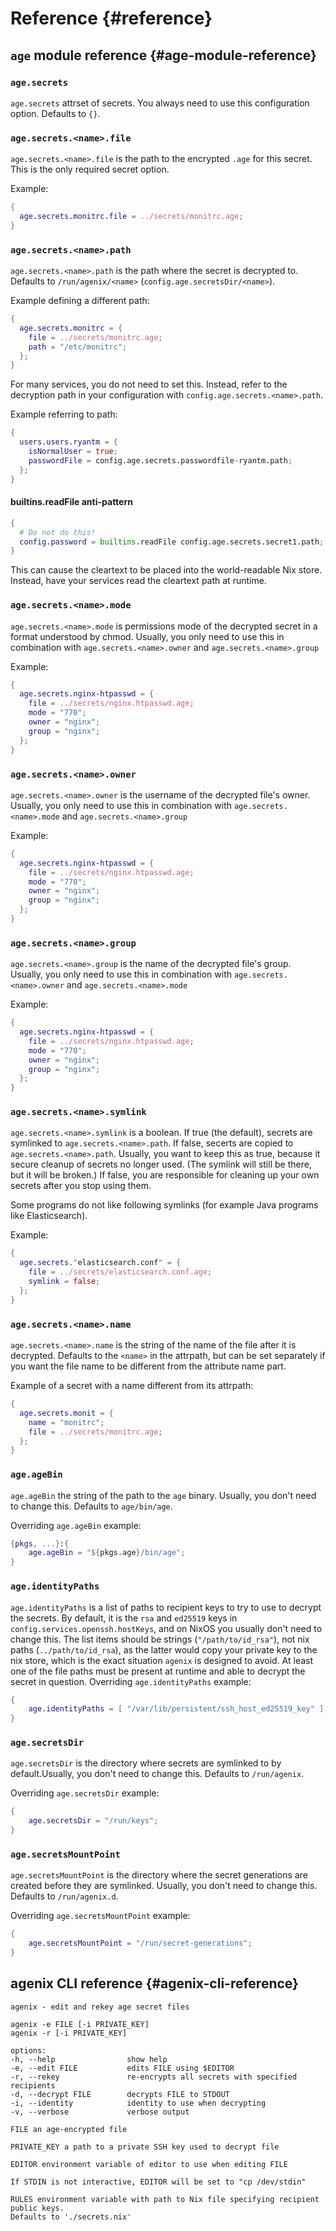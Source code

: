 # Reference {#reference}

## `age` module reference {#age-module-reference}

### `age.secrets`

`age.secrets` attrset of secrets. You always need to use this
configuration option. Defaults to `{}`.

### `age.secrets.<name>.file`

`age.secrets.<name>.file` is the path to the encrypted `.age` for this
secret. This is the only required secret option.

Example:

```nix
{
  age.secrets.monitrc.file = ../secrets/monitrc.age;
}
```

### `age.secrets.<name>.path`

`age.secrets.<name>.path` is the path where the secret is decrypted
to. Defaults to `/run/agenix/<name>` (`config.age.secretsDir/<name>`).

Example defining a different path:

```nix
{
  age.secrets.monitrc = {
    file = ../secrets/monitrc.age;
    path = "/etc/monitrc";
  };
}
```

For many services, you do not need to set this. Instead, refer to the
decryption path in your configuration with
`config.age.secrets.<name>.path`.

Example referring to path:

```nix
{
  users.users.ryantm = {
    isNormalUser = true;
    passwordFile = config.age.secrets.passwordfile-ryantm.path;
  };
}
```

#### builtins.readFile anti-pattern

```nix
{
  # Do not do this!
  config.password = builtins.readFile config.age.secrets.secret1.path;
}
```

This can cause the cleartext to be placed into the world-readable Nix
store. Instead, have your services read the cleartext path at runtime.

### `age.secrets.<name>.mode`

`age.secrets.<name>.mode` is permissions mode of the decrypted secret
in a format understood by chmod. Usually, you only need to use this in
combination with `age.secrets.<name>.owner` and
`age.secrets.<name>.group`

Example:

```nix
{
  age.secrets.nginx-htpasswd = {
    file = ../secrets/nginx.htpasswd.age;
    mode = "770";
    owner = "nginx";
    group = "nginx";
  };
}
```

### `age.secrets.<name>.owner`

`age.secrets.<name>.owner` is the username of the decrypted file's
owner. Usually, you only need to use this in combination with
`age.secrets.<name>.mode` and `age.secrets.<name>.group`

Example:

```nix
{
  age.secrets.nginx-htpasswd = {
    file = ../secrets/nginx.htpasswd.age;
    mode = "770";
    owner = "nginx";
    group = "nginx";
  };
}
```

### `age.secrets.<name>.group`

`age.secrets.<name>.group` is the name of the decrypted file's
group. Usually, you only need to use this in combination with
`age.secrets.<name>.owner` and `age.secrets.<name>.mode`

Example:

```nix
{
  age.secrets.nginx-htpasswd = {
    file = ../secrets/nginx.htpasswd.age;
    mode = "770";
    owner = "nginx";
    group = "nginx";
  };
}
```

### `age.secrets.<name>.symlink`

`age.secrets.<name>.symlink` is a boolean. If true (the default),
secrets are symlinked to `age.secrets.<name>.path`. If false, secerts
are copied to `age.secrets.<name>.path`. Usually, you want to keep
this as true, because it secure cleanup of secrets no longer
used. (The symlink will still be there, but it will be broken.) If
false, you are responsible for cleaning up your own secrets after you
stop using them.

Some programs do not like following symlinks (for example Java
programs like Elasticsearch).

Example:

```nix
{
  age.secrets."elasticsearch.conf" = {
    file = ../secrets/elasticsearch.conf.age;
    symlink = false;
  };
}
```

### `age.secrets.<name>.name`

`age.secrets.<name>.name` is the string of the name of the file after
it is decrypted. Defaults to the `<name>` in the attrpath, but can be
set separately if you want the file name to be different from the
attribute name part.

Example of a secret with a name different from its attrpath:

```nix
{
  age.secrets.monit = {
    name = "monitrc";
    file = ../secrets/monitrc.age;
  };
}
```

### `age.ageBin`

`age.ageBin` the string of the path to the `age` binary. Usually, you
don't need to change this. Defaults to `age/bin/age`.

Overriding `age.ageBin` example:

```nix
{pkgs, ...}:{
    age.ageBin = "${pkgs.age}/bin/age";
}
```

### `age.identityPaths`

`age.identityPaths` is a list of paths to recipient keys to try to use to
decrypt the secrets. By default, it is the `rsa` and `ed25519` keys in
`config.services.openssh.hostKeys`, and on NixOS you usually don't need to
change this. The list items should be strings (`"/path/to/id_rsa"`), not
nix paths (`../path/to/id_rsa`), as the latter would copy your private key to
the nix store, which is the exact situation `agenix` is designed to avoid. At
least one of the file paths must be present at runtime and able to decrypt the
secret in question. Overriding `age.identityPaths` example:

```nix
{
    age.identityPaths = [ "/var/lib/persistent/ssh_host_ed25519_key" ];
}
```

### `age.secretsDir`

`age.secretsDir` is the directory where secrets are symlinked to by
default.Usually, you don't need to change this. Defaults to
`/run/agenix`.

Overriding `age.secretsDir` example:

```nix
{
    age.secretsDir = "/run/keys";
}
```

### `age.secretsMountPoint`

`age.secretsMountPoint` is the directory where the secret generations
are created before they are symlinked. Usually, you don't need to
change this. Defaults to `/run/agenix.d`.


Overriding `age.secretsMountPoint` example:

```nix
{
    age.secretsMountPoint = "/run/secret-generations";
}
```

## agenix CLI reference {#agenix-cli-reference}

```
agenix - edit and rekey age secret files

agenix -e FILE [-i PRIVATE_KEY]
agenix -r [-i PRIVATE_KEY]

options:
-h, --help                show help
-e, --edit FILE           edits FILE using $EDITOR
-r, --rekey               re-encrypts all secrets with specified recipients
-d, --decrypt FILE        decrypts FILE to STDOUT
-i, --identity            identity to use when decrypting
-v, --verbose             verbose output

FILE an age-encrypted file

PRIVATE_KEY a path to a private SSH key used to decrypt file

EDITOR environment variable of editor to use when editing FILE

If STDIN is not interactive, EDITOR will be set to "cp /dev/stdin"

RULES environment variable with path to Nix file specifying recipient public keys.
Defaults to './secrets.nix'
